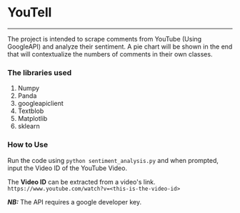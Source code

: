 # YouTell
***
The project is intended to scrape comments from YouTube (Using GoogleAPI) and analyze their sentiment. A pie chart will be shown in the end that will contextualize the numbers of comments in their own classes.

### The libraries used
1. Numpy
2. Panda
3. googleapiclient
4. Textblob
5. Matplotlib
6. sklearn

### How to Use
Run the code using `python sentiment_analysis.py` and when prompted, input the Video ID of the YouTube Video.

The **Video ID** can be extracted from a video's link. 
`https://www.youtube.com/watch?v=<this-is-the-video-id>`

***NB:*** The API requires a google developer key. 
